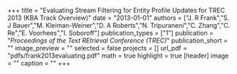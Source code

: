 +++
title = "Evaluating Stream Filtering for Entity Profile Updates for TREC 2013 (KBA Track Overview)"
date = "2013-01-01"
authors = ["J. R Frank","S. J Bauer","M. Kleiman-Weiner","D. A Roberts","N. Tripuraneni","C. Zhang","C. Re","E. Voorhees","I. Soboroff"]
publication_types = ["1"]
publication = "_Proceedings of the Text REtrieval Conference (TREC)_"
publication_short = ""
image_preview = ""
selected = false
projects = []
url_pdf = "pdfs/frank2013evaluating.pdf"
math = true
highlight = true
[header]
image = ""
caption = ""
+++

